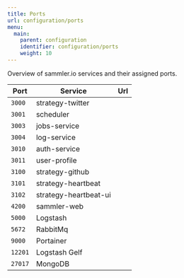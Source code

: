 ```yaml
---
title: Ports
url: configuration/ports
menu:
  main:
    parent: configuration
    identifier: configuration/ports
    weight: 10
---
```


Overview of sammler.io services and their assigned ports.

| Port    | Service               | Url |
| ---     | ---                   | --- |
| `3000`  | strategy-twitter      | |
| `3001`  | scheduler             | |
| `3003`  | jobs-service          | |
| `3004`  | log-service           | |
| `3010`  | auth-service          | |
| `3011`  | user-profile          | |
| `3100`  | strategy-github       | |
| `3101`  | strategy-heartbeat    | |
| `3102`  | strategy-heartbeat-ui | |
| `4200`  | sammler-web           | |
| `5000`  | Logstash              | |
| `5672`  | RabbitMq              | |
| `9000`  | Portainer             | |
| `12201` | Logstash Gelf         | |
| `27017` | MongoDB               | |
